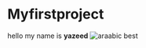 # Myfirstproject
hello my name is **yazeed**
![araabic best](https://ahlan.b-cdn.net/wp-content/uploads/arabic-modern-colloquial.jpg)
